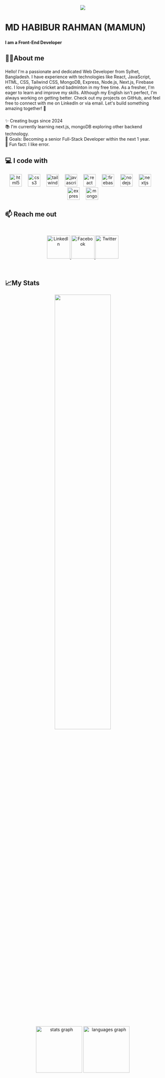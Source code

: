 <div align="center">
  <img  src="https://i.ibb.co.com/yB62XXcv/White-Minimalist-Corporate-Personal-Profile-Linked-In-Banner-2.png"  />
</div>

###

<h1 align="left">MD HABIBUR RAHMAN (MAMUN)</h1>

###

<h4 align="left">I am a Front-End Developer</h4>

###

<h2 align="left">👳‍♂️About me</h2>

###

<p align='left'>
  Hello! I'm a passionate and dedicated Web Developer from Sylhet, Bangladesh. I have experience with technologies like React, JavaScript, HTML, CSS, Tailwind CSS, MongoDB, Express, Node.js, Next.js, Firebase etc. I love playing cricket and badminton in my free time. As a fresher, I'm eager to learn and improve my skills. Although my English isn't perfect, I'm always working on getting better. Check out my projects on GitHub, and feel free to connect with me on LinkedIn or via email. Let's build something amazing together! 🚀
</p>

###

<p align="left">✨ Creating bugs since 2024<br>📚 I'm currently learning  next.js, mongoDB exploring other backend technology.<br>🎯 Goals:  Becoming a senior Full-Stack Developer within the next 1 year.<br>🎲 Fun fact: I like error.</p>

###

## :computer: I code with

###

<div align="center">
  <img src="https://skillicons.dev/icons?i=html" height="40" alt="html5 logo"  />
  <img width="12" />
  <img src="https://skillicons.dev/icons?i=css" height="40" alt="css3 logo"  />
  <img width="12" />
  <img src="https://skillicons.dev/icons?i=tailwind" height="40" alt="tailwindcss logo"  />
  <img width="12" />
  <img src="https://skillicons.dev/icons?i=js" height="40" alt="javascript logo"  />
  <img width="12" />
  <img src="https://cdn.jsdelivr.net/gh/devicons/devicon/icons/react/react-original-wordmark.svg" height="40" alt="react logo"  />
  <img width="12" />
  <img src="https://cdn.jsdelivr.net/gh/devicons/devicon/icons/firebase/firebase-plain-wordmark.svg" height="40" alt="firebase logo"  />
  <img width="12" />
  <img src="https://cdn.jsdelivr.net/gh/devicons/devicon/icons/nodejs/nodejs-original-wordmark.svg" height="40" alt="nodejs logo"  />
  <img width="12" />
  <img src="https://skillicons.dev/icons?i=nextjs" height="40" alt="nextjs logo"  />
  <img width="12" />
  <img src="https://skillicons.dev/icons?i=express" height="40" alt="express logo"  />
  <img width="12" />
  <img src="https://cdn.jsdelivr.net/gh/devicons/devicon/icons/mongodb/mongodb-plain-wordmark.svg" height="40" alt="mongodb logo"  />
</div>

###

## :mailbox: Reach me out

<br />
<p align="center">
  <a href="https://www.linkedin.com/in/habibur5231" target="_blank">
    <img height="75" src="https://i.ibb.co.com/d46WvccQ/Linkedin.png" alt="LinkedIn">
  </a>
  <a href="https://www.facebook.com/habibur5231" target="_blank">
    <img height="75" src="https://github.com/mir-hussain/mir-hussain/blob/main/images/icons/Facebook.png" alt="Facebook">
  </a>
  <a href="https://x.com/MdHabibur241685" target="_blank">
    <img height="75" src="https://github.com/mir-hussain/mir-hussain/blob/main/images/icons/Twitter.png" alt="Twitter">
  </a>
</p>

<br />

###

## :chart_with_upwards_trend:My Stats

<p align="center">
  <img width="60%" src="https://github-readme-streak-stats.herokuapp.com?user=habibur5313&theme=react&hide_border=true&background=0D1117&stroke=0D1117&fire=FF1CF7&sideLabels=00F0FF&currStreakNum=FF1CF7&ring=FF1CF7&currStreakLabel=FF1CF7&sideNums=00F0FF" />
</p>

###

<div align="center">
  <img src="https://github-readme-stats.vercel.app/api?username=habibur5313&hide_title=false&hide_rank=false&show_icons=true&include_all_commits=true&count_private=true&disable_animations=false&theme=dracula&locale=en&hide_border=false&order=1" height="150" alt="stats graph"  />
  <img src="https://github-readme-stats.vercel.app/api/top-langs?username=habibur5313&locale=en&hide_title=false&layout=compact&card_width=320&langs_count=5&theme=dracula&hide_border=false&order=2" height="150" alt="languages graph"  />
</div>



###
